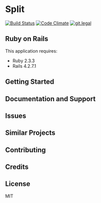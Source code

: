 Split
================

[![Build Status](https://travis-ci.org/vfonic/split2.svg?branch=master)](https://travis-ci.org/vfonic/split2)
[![Code Climate](https://codeclimate.com/github/vfonic/split2/badges/gpa.svg)](https://codeclimate.com/github/vfonic/split2)
[![git.legal](https://git.legal/projects/3421/badge.svg?key=d858c2d06adb2214a676 "Number of libraries approved")](https://git.legal/projects/3421)

Ruby on Rails
-------------

This application requires:

- Ruby 2.3.3
- Rails 4.2.7.1

Getting Started
---------------

Documentation and Support
-------------------------

Issues
-------------

Similar Projects
----------------

Contributing
------------

Credits
-------

License
-------

MIT
